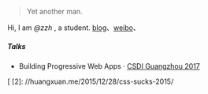 

> Yet another man.


Hi, I am *@zzh* , a  student. [blog](https://zzh9527.github.io)、[weibo](weibo.com/5762930095/profile?rightmod=1&wvr=6&mod=personinfo&is_all=1)、 




##### Talks


- Building Progressive Web Apps · [CSDI Guangzhou 2017](http://www.csdisummit.com/)




[
[2]: //huangxuan.me/2015/12/28/css-sucks-2015/



